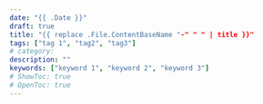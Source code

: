 ```yaml
---
date: "{{ .Date }}"
draft: true
title: "{{ replace .File.ContentBaseName "-" " " | title }}"
tags: ["tag 1", "tag2", "tag3"]
# category: 
description: ""
keywords: ["keyword 1", "keyword 2", "keyword 3"]
# ShowToc: true
# OpenToc: true  
---
```

